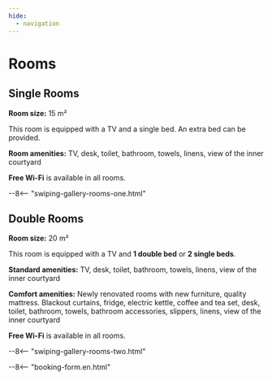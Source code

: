 ```yaml
---
hide:
  - navigation
---
```


# **Rooms**

## Single Rooms

**Room size:** 15 m²

This room is equipped with a TV and a single bed. An extra bed can be provided.

**Room amenities:** TV, desk, toilet, bathroom, towels, linens, view of the inner courtyard

**Free Wi-Fi** is available in all rooms.

--8<-- "swiping-gallery-rooms-one.html"

## Double Rooms

**Room size:** 20 m²

This room is equipped with a TV and **1 double bed** or **2 single beds**.

**Standard amenities:** TV, desk, toilet, bathroom, towels, linens, view of the inner courtyard

**Comfort amenities:** Newly renovated rooms with new furniture, quality mattress. Blackout curtains, fridge, electric kettle, coffee and tea set, desk, toilet, bathroom, towels, bathroom accessories, slippers, linens, view of the inner courtyard

**Free Wi-Fi** is available in all rooms.

--8<-- "swiping-gallery-rooms-two.html"

--8<-- "booking-form.en.html"
